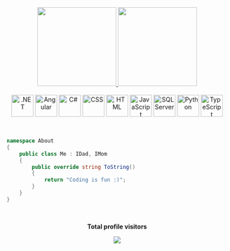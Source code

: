 <a href="https://github.com/voidotexe">
  <div align="center">
    <img height="180em" src="https://github-readme-stats.vercel.app/api?username=voidotexe&show_icons=true&theme=tokyonight&include_all_commits=true&count_private=true"/>
    <img height="180em" src="https://github-readme-stats.vercel.app/api/top-langs/?username=voidotexe&layout=compact&langs_count=7&theme=tokyonight"/>
  </div>
</a>
<br>
<div align="center">
  <img align="center" height="50" width="50" title=".NET" src="https://cdn.jsdelivr.net/gh/devicons/devicon/icons/dotnetcore/dotnetcore-original.svg"/>
  <img align="center" height="50" width="50" title="Angular" src="https://cdn.jsdelivr.net/gh/devicons/devicon/icons/angularjs/angularjs-original.svg" />
  <img align="center" height="50" width="50" title="C#" src="https://cdn.jsdelivr.net/gh/devicons/devicon/icons/csharp/csharp-original.svg" />
  <img align="center" height="50" width="50" title="CSS" src="https://cdn.jsdelivr.net/gh/devicons/devicon/icons/css3/css3-original-wordmark.svg" />
  <img align="center" height="50" width="50" title="HTML" src="https://cdn.jsdelivr.net/gh/devicons/devicon/icons/html5/html5-original-wordmark.svg" />
  <img align="center" height="50" width="50" title="JavaScript" src="https://cdn.jsdelivr.net/gh/devicons/devicon/icons/javascript/javascript-original.svg" />
  <img align="center" height="50" width="50" title="SQL Server" src="https://cdn.jsdelivr.net/gh/devicons/devicon/icons/microsoftsqlserver/microsoftsqlserver-plain.svg" />
  <img align="center" height="50" width="50" title="Python" src="https://cdn.jsdelivr.net/gh/devicons/devicon/icons/python/python-original.svg" />
  <img align="center" height="50" width="50" title="TypeScript" src="https://cdn.jsdelivr.net/gh/devicons/devicon/icons/typescript/typescript-original.svg" />
</div>
<br/><br/>

```csharp
namespace About
{
    public class Me : IDad, IMom
    {
        public override string ToString()
        {
            return "Coding is fun :)";
        }
    }
}
```
<br>
<p align="center"><b>Total profile visitors</b></p>
<div align="center">
  <img alingn="center" src="https://profile-counter.glitch.me/voidotexe/count.svg" />
</div>
